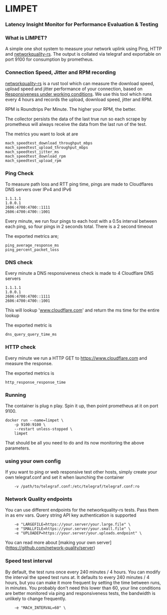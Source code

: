 # LIMPET
### Latency Insight Monitor for Performance Evaluation & Testing

### What is LIMPET?
A simple one shot system to measure your network uplink using Ping, HTTP and 
[networkquality-rs](https://github.com/cloudflare/networkquality-rs/).
The output is collated via telegraf and exportable on port 9100 for consumption 
by prometheus. 

### Connection Speed, Jitter and RPM recording
[networkquality-rs](https://github.com/cloudflare/networkquality-rs/) is a rust 
tool which can measure the download speed, upload speed and jitter performance 
of your connection, based on [Responsiveness under working conditions](https://datatracker.ietf.org/doc/draft-ietf-ippm-responsiveness/). 
We use this tool which runs every 4 hours and records the upload, download 
speed, jitter and RPM. 

RPM is Roundtrips Per Minute. The higher your RPM, the better. 

The collector persists the data of the last true run so each scrape by 
prometheus will always receive the data from the last run of the test.


The metrics you want to look at are 
```
mach_speedtest_download_throughput_mbps
mach_speedtest_upload_throughput_mbps
mach_speedtest_jitter_ms
mach_speedtest_download_rpm
mach_speedtest_upload_rpm

```


### Ping Check
To measure path loss and RTT ping time, pings are made to Cloudflares 
DNS servers over IPv4 and IPv6
```
1.1.1.1
1.0.0.1
2606:4700:4700::1111
2606:4700:4700::1001
```
Every minute, we run four pings to each host with a 0.5s interval between 
each ping, so four pings in 2 seconds total. There is a 2 second timeout

The exported metrics are;

```
ping_average_response_ms
ping_percent_packet_loss
```

### DNS check
Every minute a DNS responsiveness check is made to 4 Cloudflare DNS servers
```
1.1.1.1
1.0.0.1
2606:4700:4700::1111
2606:4700:4700::1001
```
This will lookup 'www.cloudflare.com' and return the ms time for the entire 
lookup

The exported metric is 
```
dns_query_query_time_ms
```

### HTTP check
Every minute we run a HTTP GET to https://www.cloudflare.com and measure the 
response. 

The exported metrics is 

```
http_response_response_time
```


### Running
The container is plug n play. Spin it up, then point prometheus at it on 
port 9100.


```
docker run --name=limpet \
	-p 9100:9100 \
	--restart unless-stopped \
	limpet
```

That should be all you need to do and its now monitoring the above parameters.

### using your own config
If you want to ping or web responsive test other hosts, simply create your own 
telegraf.conf and set it when launching the container

```
	-v /path/to/telegraf.conf:/etc/telegraf/telegraf.conf:ro 
```

### Network Quality endpoints
You can use different endpoints for the networkquality-rs tests. Pass them in as
env vars. Query string API key authentication is supported

```	
	-e "LARGEFILE=https://your.server/your.large.file" \
	-e "SMALLFILE=https://your.server/your.small.file" \
	-e "UPLOADEP=https://your.server/your.uploads.endpoint" \
```
You can read more about [making your own server]
(https://github.com/network-quality/server)

### Speed test interval
By default, the test runs once every 240 minutes / 4 hours.
You can modify the interval the  speed test runs at. It defaults 
to every 240 minutes / 4 hours,  but you can make it more frequent 
by setting the time between runs, in minutes. You probably don't 
need this lower than 60, your line conditions are better 
monitored via ping and responsiveness tests, the bandwidth is 
unlikely to change frequently.

```
	-e "MACH_INTERVAL=60" \
```
